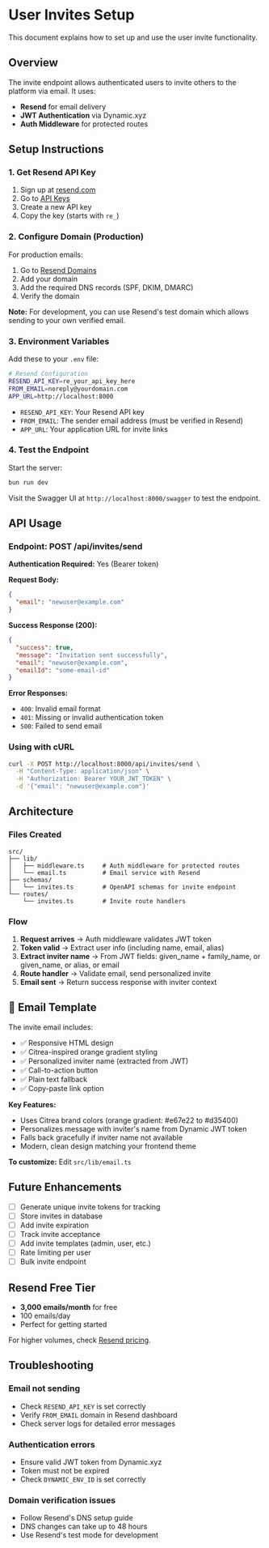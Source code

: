 # User Invites Setup

This document explains how to set up and use the user invite functionality.

## Overview

The invite endpoint allows authenticated users to invite others to the platform via email. It uses:
- **Resend** for email delivery
- **JWT Authentication** via Dynamic.xyz
- **Auth Middleware** for protected routes

## Setup Instructions

### 1. Get Resend API Key

1. Sign up at [resend.com](https://resend.com)
2. Go to [API Keys](https://resend.com/api-keys)
3. Create a new API key
4. Copy the key (starts with `re_`)

### 2. Configure Domain (Production)

For production emails:
1. Go to [Resend Domains](https://resend.com/domains)
2. Add your domain
3. Add the required DNS records (SPF, DKIM, DMARC)
4. Verify the domain

**Note:** For development, you can use Resend's test domain which allows sending to your own verified email.

### 3. Environment Variables

Add these to your `.env` file:

```bash
# Resend Configuration
RESEND_API_KEY=re_your_api_key_here
FROM_EMAIL=noreply@yourdomain.com
APP_URL=http://localhost:8000
```

- `RESEND_API_KEY`: Your Resend API key
- `FROM_EMAIL`: The sender email address (must be verified in Resend)
- `APP_URL`: Your application URL for invite links

### 4. Test the Endpoint

Start the server:
```bash
bun run dev
```

Visit the Swagger UI at `http://localhost:8000/swagger` to test the endpoint.

## API Usage

### Endpoint: POST /api/invites/send

**Authentication Required:** Yes (Bearer token)

**Request Body:**
```json
{
  "email": "newuser@example.com"
}
```

**Success Response (200):**
```json
{
  "success": true,
  "message": "Invitation sent successfully",
  "email": "newuser@example.com",
  "emailId": "some-email-id"
}
```

**Error Responses:**

- `400`: Invalid email format
- `401`: Missing or invalid authentication token
- `500`: Failed to send email

### Using with cURL

```bash
curl -X POST http://localhost:8000/api/invites/send \
  -H "Content-Type: application/json" \
  -H "Authorization: Bearer YOUR_JWT_TOKEN" \
  -d '{"email": "newuser@example.com"}'
```

## Architecture

### Files Created

```
src/
├── lib/
│   ├── middleware.ts     # Auth middleware for protected routes
│   └── email.ts          # Email service with Resend
├── schemas/
│   └── invites.ts        # OpenAPI schemas for invite endpoint
└── routes/
    └── invites.ts        # Invite route handlers
```

### Flow

1. **Request arrives** → Auth middleware validates JWT token
2. **Token valid** → Extract user info (including name, email, alias)
3. **Extract inviter name** → From JWT fields: given_name + family_name, or given_name, or alias, or email
4. **Route handler** → Validate email, send personalized invite
5. **Email sent** → Return success response with inviter context

## 🎨 Email Template

The invite email includes:
- ✅ Responsive HTML design
- ✅ Citrea-inspired orange gradient styling
- ✅ Personalized inviter name (extracted from JWT)
- ✅ Call-to-action button
- ✅ Plain text fallback
- ✅ Copy-paste link option

**Key Features:**
- Uses Citrea brand colors (orange gradient: #e67e22 to #d35400)
- Personalizes message with inviter's name from Dynamic JWT token
- Falls back gracefully if inviter name not available
- Modern, clean design matching your frontend theme

**To customize:** Edit `src/lib/email.ts`

## Future Enhancements

- [ ] Generate unique invite tokens for tracking
- [ ] Store invites in database
- [ ] Add invite expiration
- [ ] Track invite acceptance
- [ ] Add invite templates (admin, user, etc.)
- [ ] Rate limiting per user
- [ ] Bulk invite endpoint

## Resend Free Tier

- **3,000 emails/month** for free
- 100 emails/day
- Perfect for getting started

For higher volumes, check [Resend pricing](https://resend.com/pricing).

## Troubleshooting

### Email not sending
- Check `RESEND_API_KEY` is set correctly
- Verify `FROM_EMAIL` domain in Resend dashboard
- Check server logs for detailed error messages

### Authentication errors
- Ensure valid JWT token from Dynamic.xyz
- Token must not be expired
- Check `DYNAMIC_ENV_ID` is set correctly

### Domain verification issues
- Follow Resend's DNS setup guide
- DNS changes can take up to 48 hours
- Use Resend's test mode for development
